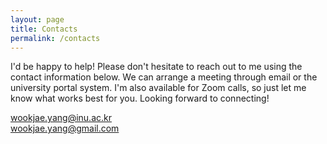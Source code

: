 ```yaml
---
layout: page
title: Contacts
permalink: /contacts
---
```


I'd be happy to help! Please don't hesitate to reach out to me using the contact information below. 
We can arrange a meeting through email or the university portal system. 
I'm also available for Zoom calls, so just let me know what works best for you. 
Looking forward to connecting!

wookjae.yang@inu.ac.kr
<br>
wookjae.yang@gmail.com

